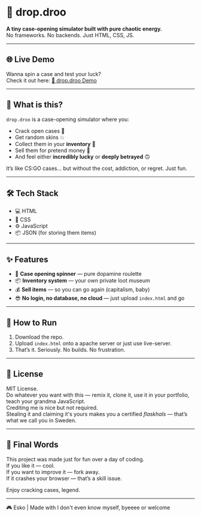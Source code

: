 
# 🎁 drop.droo

**A tiny case-opening simulator built with pure chaotic energy.**  
No frameworks. No backends. Just HTML, CSS, JS.

---

## 🌐 Live Demo

Wanna spin a case and test your luck?  
Check it out here: [🔗 drop.droo Demo](https://dropdroo.netlify.app/)

---

## 🧠 What is this?

`drop.droo` is a case-opening simulator where you:

- Crack open cases 🎰
- Get random skins 💥
- Collect them in your **inventory** 🧳
- Sell them for pretend money 💸
- And feel either **incredibly lucky** or **deeply betrayed** 🙃

It’s like CS:GO cases... but without the cost, addiction, or regret. Just fun.

---

## 🛠️ Tech Stack

- 💻 HTML
- 🎨 CSS
- ⚙️ JavaScript
- 📦 JSON (for storing them items)

---

## ✨ Features

- 🎡 **Case opening spinner** — pure dopamine roulette
- 📦 **Inventory system** — your own private loot museum
- 💰 **Sell items** — so you can go again (capitalism, baby)
- 😎 **No login, no database, no cloud** — just upload `index.html` and go

---

## 🧪 How to Run

1. Download the repo.
2. Upload `index.html` onto a apache server or just use live-server.
3. That’s it. Seriously. No builds. No frustration.

---

## 📜 License

MIT License.  
Do whatever you want with this — remix it, clone it, use it in your portfolio, teach your grandma JavaScript.  
Crediting me is nice but not required.  
Stealing it and claiming it's yours makes you a certified *flaskhals* — that’s what we call you in Sweden.

---

## 💬 Final Words

This project was made just for fun over a day of coding.  
If you like it — cool.  
If you want to improve it — fork away.  
If it crashes your browser — that’s a skill issue.

Enjoy cracking cases, legend.

---

🎮 Esko | Made with I don't even know myself, byeeee or welcome
